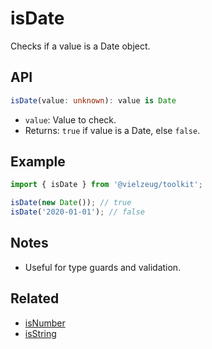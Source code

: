 # isDate

Checks if a value is a Date object.

## API

```ts
isDate(value: unknown): value is Date
```

- `value`: Value to check.
- Returns: `true` if value is a Date, else `false`.

## Example

```ts
import { isDate } from '@vielzeug/toolkit';

isDate(new Date()); // true
isDate('2020-01-01'); // false
```

## Notes

- Useful for type guards and validation.

## Related

- [isNumber](./isNumber.md)
- [isString](./isString.md)
